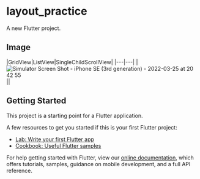 # layout_practice

A new Flutter project.

## Image

|GridView|ListView|SingleChildScrollView|
|---|---|
|![Simulator Screen Shot - iPhone SE (3rd generation) - 2022-03-25 at 20 42 55](https://user-images.githubusercontent.com/92189386/160115391-de255e62-6164-4b3c-a86e-0ce03db3eb44.png)||



## Getting Started

This project is a starting point for a Flutter application.

A few resources to get you started if this is your first Flutter project:

- [Lab: Write your first Flutter app](https://flutter.dev/docs/get-started/codelab)
- [Cookbook: Useful Flutter samples](https://flutter.dev/docs/cookbook)

For help getting started with Flutter, view our
[online documentation](https://flutter.dev/docs), which offers tutorials,
samples, guidance on mobile development, and a full API reference.
